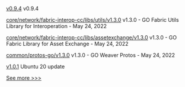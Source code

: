 
[v0.9.4](https://github.com/hyperledger/firefly-signer/releases/tag/v0.9.4) v0.9.4

[core/network/fabric-interop-cc/libs/utils/v1.3.0](https://github.com/hyperledger-labs/weaver-dlt-interoperability/releases/tag/core/network/fabric-interop-cc/libs/utils/v1.3.0) v1.3.0 - GO Fabric Utils Library for Interoperation - May 24, 2022

[core/network/fabric-interop-cc/libs/assetexchange/v1.3.0](https://github.com/hyperledger-labs/weaver-dlt-interoperability/releases/tag/core/network/fabric-interop-cc/libs/assetexchange/v1.3.0) v1.3.0 - GO Fabric Library for Asset Exchange - May 24, 2022

[common/protos-go/v1.3.0](https://github.com/hyperledger-labs/weaver-dlt-interoperability/releases/tag/common/protos-go/v1.3.0) v1.3.0 - GO Weaver Protos - May 24, 2022

[v1.0.1](https://github.com/hyperledger/indy-node-container/releases/tag/v1.0.1) Ubuntu 20 update


[See more >>>](https://start-here.hyperledger.org/releases)
